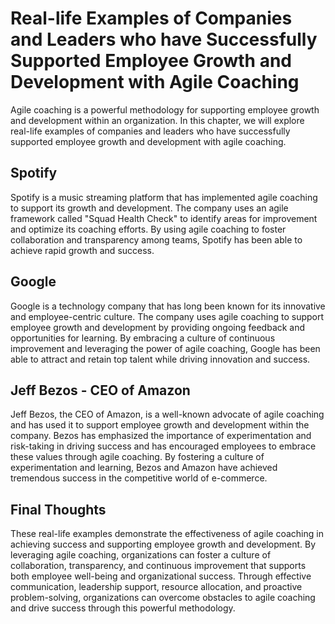 # Real-life Examples of Companies and Leaders who have Successfully Supported Employee Growth and Development with Agile Coaching

Agile coaching is a powerful methodology for supporting employee growth and development within an organization. In this chapter, we will explore real-life examples of companies and leaders who have successfully supported employee growth and development with agile coaching.

Spotify
-------

Spotify is a music streaming platform that has implemented agile coaching to support its growth and development. The company uses an agile framework called "Squad Health Check" to identify areas for improvement and optimize its coaching efforts. By using agile coaching to foster collaboration and transparency among teams, Spotify has been able to achieve rapid growth and success.

Google
------

Google is a technology company that has long been known for its innovative and employee-centric culture. The company uses agile coaching to support employee growth and development by providing ongoing feedback and opportunities for learning. By embracing a culture of continuous improvement and leveraging the power of agile coaching, Google has been able to attract and retain top talent while driving innovation and success.

Jeff Bezos - CEO of Amazon
--------------------------

Jeff Bezos, the CEO of Amazon, is a well-known advocate of agile coaching and has used it to support employee growth and development within the company. Bezos has emphasized the importance of experimentation and risk-taking in driving success and has encouraged employees to embrace these values through agile coaching. By fostering a culture of experimentation and learning, Bezos and Amazon have achieved tremendous success in the competitive world of e-commerce.

Final Thoughts
--------------

These real-life examples demonstrate the effectiveness of agile coaching in achieving success and supporting employee growth and development. By leveraging agile coaching, organizations can foster a culture of collaboration, transparency, and continuous improvement that supports both employee well-being and organizational success. Through effective communication, leadership support, resource allocation, and proactive problem-solving, organizations can overcome obstacles to agile coaching and drive success through this powerful methodology.
